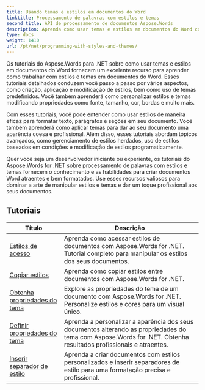 ```yaml
---
title: Usando temas e estilos em documentos do Word
linktitle: Processamento de palavras com estilos e temas
second_title: API de processamento de documentos Aspose.Words
description: Aprenda como usar temas e estilos em documentos do Word com Aspose.Words for .NET. Aprenda como criar, aplicar e personalizar estilos e temas em seus documentos do Word com tutoriais passo a passo e exemplos de código C#.
type: docs
weight: 1410
url: /pt/net/programming-with-styles-and-themes/
---
```

Os tutoriais do Aspose.Words para .NET sobre como usar temas e estilos em documentos do Word fornecem um excelente recurso para aprender como trabalhar com estilos e temas em documentos do Word. Esses tutoriais detalhados conduzem você passo a passo por vários aspectos, como criação, aplicação e modificação de estilos, bem como uso de temas predefinidos. Você também aprenderá como personalizar estilos e temas modificando propriedades como fonte, tamanho, cor, bordas e muito mais.

Com esses tutoriais, você pode entender como usar estilos de maneira eficaz para formatar texto, parágrafos e seções em seu documento. Você também aprenderá como aplicar temas para dar ao seu documento uma aparência coesa e profissional. Além disso, esses tutoriais abordam tópicos avançados, como gerenciamento de estilos herdados, uso de estilos baseados em condições e modificação de estilos programaticamente.

Quer você seja um desenvolvedor iniciante ou experiente, os tutoriais do Aspose.Words for .NET sobre processamento de palavras com estilos e temas fornecem o conhecimento e as habilidades para criar documentos Word atraentes e bem formatados. Use esses recursos valiosos para dominar a arte de manipular estilos e temas e dar um toque profissional aos seus documentos.

 ## Tutoriais
| Título | Descrição |
| --- | --- |
| [Estilos de acesso](./access-styles/) | Aprenda como acessar estilos de documentos com Aspose.Words for .NET. Tutorial completo para manipular os estilos dos seus documentos. |
| [Copiar estilos](./copy-styles/) | Aprenda como copiar estilos entre documentos com Aspose.Words for .NET. |
| [Obtenha propriedades do tema](./get-theme-properties/) | Explore as propriedades do tema de um documento com Aspose.Words for .NET. Personalize estilos e cores para um visual único. |
| [Definir propriedades do tema](./set-theme-properties/) | Aprenda a personalizar a aparência dos seus documentos alterando as propriedades do tema com Aspose.Words for .NET. Obtenha resultados profissionais e atraentes. |
| [Inserir separador de estilo](./insert-style-separator/) | Aprenda a criar documentos com estilos personalizados e inserir separadores de estilo para uma formatação precisa e profissional. |